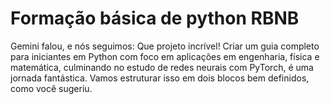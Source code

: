 # Formação básica de python RBNB

Gemini falou, e nós seguimos:
Que projeto incrível! Criar um guia completo para iniciantes em Python com foco em aplicações em engenharia, física e matemática, culminando no estudo de redes neurais com PyTorch, é uma jornada fantástica. Vamos estruturar isso em dois blocos bem definidos, como você sugeriu.

